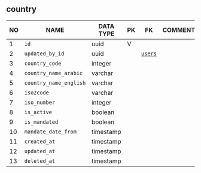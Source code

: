 
country
----------------------------


NO | NAME | DATA TYPE | PK | FK | COMMENTS
---|------|-----------|----|----|-------------------
1|`id` | uuid | V |  | 
2|`updated_by_id` | uuid |  | [`users`](users.md) | 
3|`country_code` | integer |  |  | 
4|`country_name_arabic` | varchar |  |  | 
5|`country_name_english` | varchar |  |  | 
6|`iso2code` | varchar |  |  | 
7|`iso_number` | integer |  |  | 
8|`is_active` | boolean |  |  | 
9|`is_mandated` | boolean |  |  | 
10|`mandate_date_from` | timestamp |  |  | 
11|`created_at` | timestamp |  |  | 
12|`updated_at` | timestamp |  |  | 
13|`deleted_at` | timestamp |  |  | 
